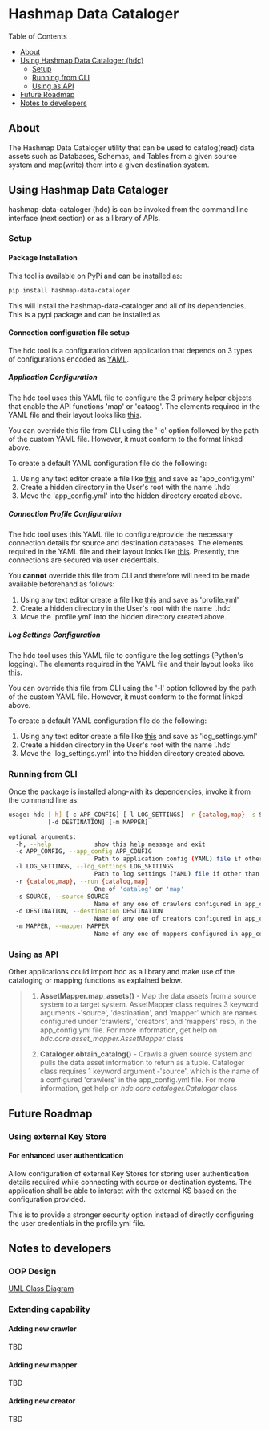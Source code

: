 <!---
Copyright © 2020 Hashmap, Inc

Licensed under the Apache License, Version 2.0 the \("License"\);
you may not use this file except in compliance with the License.
You may obtain a copy of the License at

    http://www.apache.org/licenses/LICENSE-2.0

Unless required by applicable law or agreed to in writing, software
distributed under the License is distributed on an "AS IS" BASIS,
WITHOUT WARRANTIES OR CONDITIONS OF ANY KIND, either express or implied.
See the License for the specific language governing permissions and
limitations under the License.
--->

# Hashmap Data Cataloger

Table of Contents

- [About](#about)
- [Using Hashmap Data Cataloger (hdc)](#Using-hashmap-data-cataloger)
    - [Setup](#Setup)
    - [Running from CLI](#Running-from-CLI)
    - [Using as API](#Using-as-API)  
- [Future Roadmap](#Future-Roadmap)
- [Notes to developers](#Notes-to-developers)

## About

The Hashmap Data Cataloger utility that can be used to catalog(read) data assets such as Databases, Schemas, and Tables
from a given source system and map(write) them into a given destination system. 


## Using Hashmap Data Cataloger

hashmap-data-cataloger (hdc) is can be invoked from the command line interface (next section) or as a library of APIs.

### Setup

#### Package Installation 
   
This tool is available on PyPi and can be installed as:

```bash
pip install hashmap-data-cataloger
```
    
This will install the hashmap-data-cataloger and all of its dependencies. This is a pypi package and can be installed as


#### Connection configuration file setup

The hdc tool is a configuration driven application that depends on 3 types of configurations encoded as [YAML](https://yaml.org/).

##### Application Configuration

The hdc tool uses this YAML file to configure the 3 primary helper objects that enable the API functions 'map' or 'cataog'.
The elements required in the YAML file and their layout looks like [this](resources/app_config.yml).

You can override this file from CLI using the '-c' option followed by the path of the custom YAML file. 
However, it must conform to the format linked above.

To create a default YAML configuration file do the following:

1. Using any text editor create a file like [this](resources/app_config.yml) and save as 'app_config.yml'
2. Create a hidden directory in the User's root with the name '.hdc'
3. Move the 'app_config.yml' into the hidden directory created above. 



##### Connection Profile Configuration

The hdc tool uses this YAML file to configure/provide the necessary connection details for source and destination databases.
The elements required in the YAML file and their layout looks like [this](resources/profile.yml).
Presently, the connections are secured via user credentials.

You __cannot__ override this file from CLI and therefore will need to be made available beforehand as follows:

1. Using any text editor create a file like [this](resources/profile.yml) and save as 'profile.yml'
2. Create a hidden directory in the User's root with the name '.hdc'
3. Move the 'profile.yml' into the hidden directory created above. 


##### Log Settings Configuration

The hdc tool uses this YAML file to configure the log settings (Python's logging).
The elements required in the YAML file and their layout looks like [this](resources/log_settings.yml).

You can override this file from CLI using the '-l' option followed by the path of the custom YAML file. 
However, it must conform to the format linked above.

To create a default YAML configuration file do the following:

1. Using any text editor create a file like [this](resources/log_settings.yml) and save as 'log_settings.yml'
2. Create a hidden directory in the User's root with the name '.hdc'
3. Move the 'log_settings.yml' into the hidden directory created above. 


###  Running from CLI
Once the package is installed along-with its dependencies, invoke it from the command line as:

```bash
usage: hdc [-h] [-c APP_CONFIG] [-l LOG_SETTINGS] -r {catalog,map} -s SOURCE
           [-d DESTINATION] [-m MAPPER]

optional arguments:
  -h, --help            show this help message and exit
  -c APP_CONFIG, --app_config APP_CONFIG
                        Path to application config (YAML) file if other than default
  -l LOG_SETTINGS, --log_settings LOG_SETTINGS
                        Path to log settings (YAML) file if other than default
  -r {catalog,map}, --run {catalog,map}
                        One of 'catalog' or 'map'
  -s SOURCE, --source SOURCE
                        Name of any one of crawlers configured in app_config.yml
  -d DESTINATION, --destination DESTINATION
                        Name of any one of creators configured in app_config.yml
  -m MAPPER, --mapper MAPPER
                        Name of any one of mappers configured in app_config.yml
```

### Using as API 

Other applications could import hdc as a library and make use of the cataloging or mapping functions as explained below.

   > 1. __AssetMapper.map_assets()__ - Map the data assets from a source system to a target system. 
                                  AssetMapper class requires 3 keyword arguments -'source', 'destination', and 'mapper'
                                  which are names configured under 'crawlers', 'creators', and 'mappers' resp,
                                  in the app_config.yml file. 
                                  For more information, get help on *hdc.core.asset_mapper.AssetMapper* class
   >                               
   > 2. __Cataloger.obtain_catalog()__ - Crawls a given source system and pulls the data asset information to return as a tuple.
                                   Cataloger class requires 1 keyword argument -'source', 
                                   which is the name of a configured 'crawlers' in the app_config.yml file. 
                                   For more information, get help on *hdc.core.cataloger.Cataloger* class
           
                                     

## Future Roadmap

### Using external Key Store 

#### For enhanced user authentication 

Allow configuration of external Key Stores for storing user authentication details required while connecting with source or destination systems. 
The application shall be able to interact with the external KS based on the configuration provided. 

This is to provide a stronger security option instead of directly configuring the user credentials in the profile.yml file. 


## Notes to developers

### OOP Design
[UML Class Diagram](https://lucid.app/lucidchart/invitations/accept/357e8f4a-b943-4fbe-a488-57d75342a17b)

### Extending capability

#### Adding new crawler

TBD

#### Adding new mapper

TBD

#### Adding new creator

TBD
